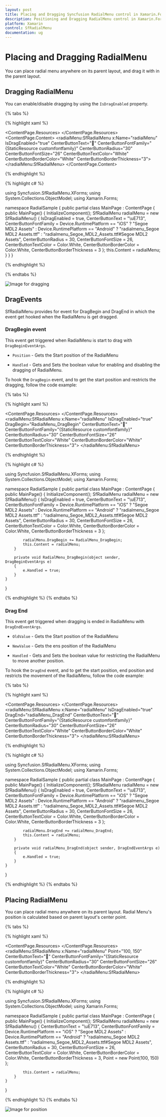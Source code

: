 ```yaml
---
layout: post
title: Placing and Dragging Syncfusion RadialMenu control in Xamarin.Forms
description: Positioning and Dragging RadialMenu control in Xamarin.Forms
platform: Xamarin
control: SfRadialMenu
documentation: ug
---
```


# Placing and Dragging RadialMenu

You can place radial menu anywhere on its parent layout, and drag it with in the parent layout. 

## Dragging RadialMenu

You can enable/disable dragging by using the `IsDragEnabled` property.

{% tabs %}

{% highlight xaml %}

<?xml version="1.0" encoding="utf-8" ?>
<ContentPage xmlns="http://xamarin.com/schemas/2014/forms"
             xmlns:x="http://schemas.microsoft.com/winfx/2009/xaml"
             xmlns:local="clr-namespace:RadialSample"
             xmlns:radialMenu="clr-namespace:Syncfusion.SfRadialMenu.XForms;assembly=Syncfusion.SfRadialMenu.XForms"
             x:Class="RadialSample.MainPage">
    <ContentPage.Resources>
        <ResourceDictionary>
            <OnPlatform x:TypeArguments="x:String" x:Key="customfontfamily" iOS="Segoe MDL2 Assets" Android="radialmenu_Segoe MDL2 Assets.ttf" WinPhone="radialmenu_Segoe_MDL2_Assets.ttf#Segoe MDL2 Assets"  />
        </ResourceDictionary>
    </ContentPage.Resources>
    <ContentPage.Content>
        <radialMenu:SfRadialMenu x:Name="radialMenu" 
                                 IsDragEnabled="true" 
                                 CenterButtonText="&#xe713;"
                                 CenterButtonFontFamily="{StaticResource customfontfamily}" 
                                 CenterButtonRadius="30"
                                 CenterButtonFontSize="26" 
                                 CenterButtonTextColor="White"
                                 CenterButtonBorderColor="White" 
                                 CenterButtonBorderThickness="3">
        </radialMenu:SfRadialMenu>
    </ContentPage.Content>
</ContentPage>

{% endhighlight %}

{% highlight c# %}

using Syncfusion.SfRadialMenu.XForms;
using System.Collections.ObjectModel;
using Xamarin.Forms;

namespace RadialSample
{
    public partial class MainPage : ContentPage
    {
        public MainPage()
        {
            InitializeComponent();
            SfRadialMenu radialMenu = new SfRadialMenu()
            {
                IsDragEnabled = true,
                CenterButtonText = "\uE713",
                CenterButtonFontFamily = Device.RuntimePlatform == "iOS" ? "Segoe MDL2 Assets" : Device.RuntimePlatform == "Android" ? "radialmenu_Segoe MDL2 Assets.ttf" : "radialmenu_Segoe_MDL2_Assets.ttf#Segoe MDL2 Assets",
                CenterButtonRadius = 30,
                CenterButtonFontSize = 26,
                CenterButtonTextColor = Color.White,
                CenterButtonBorderColor = Color.White,
                CenterButtonBorderThickness = 3
            };
            this.Content = radialMenu;
        }
    }
}

{% endhighlight %}

{% endtabs %}

![Image for dragging](images/dragging.png)

## DragEvents

SfRadialMenu provides for event for DragBegin and DragEnd in which the event get hooked when the RadialMenu is get dragged.

### DragBegin event

This event get triggered when RadialMenu is start to drag with `DragBeginEventArgs`.

* `Position` - Gets the Start position of the RadialMenu

* `Handled` - Gets and Sets the boolean value for enabling and disabling the dragging of RadialMenu.

To hook the `DragBegin` event, and to get the start position and restricts the dragging, follow the code example:

{% tabs %}

{% highlight xaml %}

<?xml version="1.0" encoding="utf-8" ?>
<ContentPage xmlns="http://xamarin.com/schemas/2014/forms"
             xmlns:x="http://schemas.microsoft.com/winfx/2009/xaml"
             xmlns:local="clr-namespace:RadialSample"
             xmlns:radialMenu="clr-namespace:Syncfusion.SfRadialMenu.XForms;assembly=Syncfusion.SfRadialMenu.XForms"
             x:Class="RadialSample.MainPage">
    <ContentPage.Resources>
        <ResourceDictionary>
            <OnPlatform x:TypeArguments="x:String" x:Key="customfontfamily" iOS="Segoe MDL2 Assets" Android="radialmenu_Segoe MDL2 Assets.ttf" WinPhone="radialmenu_Segoe_MDL2_Assets.ttf#Segoe MDL2 Assets"  />
        </ResourceDictionary>
    </ContentPage.Resources>
    <radialMenu:SfRadialMenu x:Name="radialMenu" 
                             IsDragEnabled="true" 
                             DragBegin="RadialMenu_DragBegin"
                             CenterButtonText="&#xe713;"
                             CenterButtonFontFamily="{StaticResource customfontfamily}" 
                             CenterButtonRadius="30"
                             CenterButtonFontSize="26" 
                             CenterButtonTextColor="White"
                             CenterButtonBorderColor="White" 
                             CenterButtonBorderThickness="3">
    </radialMenu:SfRadialMenu>
</ContentPage>

{% endhighlight %}

{% highlight c# %}

using Syncfusion.SfRadialMenu.XForms;
using System.Collections.ObjectModel;
using Xamarin.Forms;

namespace RadialSample
{
    public partial class MainPage : ContentPage
    {
        public MainPage()
        {
            InitializeComponent();
            SfRadialMenu radialMenu = new SfRadialMenu()
            {
                IsDragEnabled = true,
                CenterButtonText = "\uE713",
                CenterButtonFontFamily = Device.RuntimePlatform == "iOS" ? "Segoe MDL2 Assets" : Device.RuntimePlatform == "Android" ? "radialmenu_Segoe MDL2 Assets.ttf" : "radialmenu_Segoe_MDL2_Assets.ttf#Segoe MDL2 Assets",
                CenterButtonRadius = 30,
                CenterButtonFontSize = 26,
                CenterButtonTextColor = Color.White,
                CenterButtonBorderColor = Color.White,
                CenterButtonBorderThickness = 3
            };

            radialMenu.DragBegin += RadialMenu_DragBegin;
            this.Content = radialMenu;
        }

        private void RadialMenu_DragBegin(object sender, DragBeginEventArgs e)
        {
            e.Handled = true;
        }
    }
}

{% endhighlight %}
{% endtabs %}

### Drag End

This event get triggered when dragging is ended in RadialMenu with `DragEndEventArgs`.

* `OldValue` - Gets the Start position of the RadialMenu

* `NewValue` - Gets the ens position of the RadialMenu

* `Handled` - Gets and Sets the boolean value for restricting the RadialMenu to move another position.

To hook the `DragEnd` event, and to get the start position, end position and restricts the movement of the RadialMenu, follow the code example:

{% tabs %}

{% highlight xaml %}

<?xml version="1.0" encoding="utf-8" ?>
<ContentPage xmlns="http://xamarin.com/schemas/2014/forms"
             xmlns:x="http://schemas.microsoft.com/winfx/2009/xaml"
             xmlns:local="clr-namespace:RadialSample"
             xmlns:radialMenu="clr-namespace:Syncfusion.SfRadialMenu.XForms;assembly=Syncfusion.SfRadialMenu.XForms"
             x:Class="RadialSample.MainPage">
    <ContentPage.Resources>
        <ResourceDictionary>
            <OnPlatform x:TypeArguments="x:String" x:Key="customfontfamily" iOS="Segoe MDL2 Assets" Android="radialmenu_Segoe MDL2 Assets.ttf" WinPhone="radialmenu_Segoe_MDL2_Assets.ttf#Segoe MDL2 Assets"  />
        </ResourceDictionary>
    </ContentPage.Resources>
    <radialMenu:SfRadialMenu x:Name="radialMenu" 
                             IsDragEnabled="true" 
                             DragEnd="radialMenu_DragEnd"
                             CenterButtonText="&#xe713;"
                             CenterButtonFontFamily="{StaticResource customfontfamily}" 
                             CenterButtonRadius="30"
                             CenterButtonFontSize="26" 
                             CenterButtonTextColor="White"
                             CenterButtonBorderColor="White" 
                             CenterButtonBorderThickness="3">
    </radialMenu:SfRadialMenu>
</ContentPage>

{% endhighlight %}

{% highlight c# %}

using Syncfusion.SfRadialMenu.XForms;
using System.Collections.ObjectModel;
using Xamarin.Forms;

namespace RadialSample
{
    public partial class MainPage : ContentPage
    {
        public MainPage()
        {
            InitializeComponent();
            SfRadialMenu radialMenu = new SfRadialMenu()
            {
                IsDragEnabled = true,
                CenterButtonText = "\uE713",
                CenterButtonFontFamily = Device.RuntimePlatform == "iOS" ? "Segoe MDL2 Assets" : Device.RuntimePlatform == "Android" ? "radialmenu_Segoe MDL2 Assets.ttf" : "radialmenu_Segoe_MDL2_Assets.ttf#Segoe MDL2 Assets",
                CenterButtonRadius = 30,
                CenterButtonFontSize = 26,
                CenterButtonTextColor = Color.White,
                CenterButtonBorderColor = Color.White,
                CenterButtonBorderThickness = 3
            };

            radialMenu.DragEnd += radialMenu_DragEnd;
            this.Content = radialMenu;
        }

        private void radialMenu_DragEnd(object sender, DragEndEventArgs e)
        {
            e.Handled = true;
        }
    }
}

{% endhighlight %}
{% endtabs %}

## Placing RadialMenu

You can place radial menu anywhere on its parent layout. Radial Menu's position is calculated based on parent layout's center point.

{% tabs %}

{% highlight xaml %}

<?xml version="1.0" encoding="utf-8" ?>
<ContentPage xmlns="http://xamarin.com/schemas/2014/forms"
             xmlns:x="http://schemas.microsoft.com/winfx/2009/xaml"
             xmlns:local="clr-namespace:RadialSample"
             xmlns:radialMenu="clr-namespace:Syncfusion.SfRadialMenu.XForms;assembly=Syncfusion.SfRadialMenu.XForms"
             x:Class="RadialSample.MainPage">
    <ContentPage.Resources>
        <ResourceDictionary>
            <OnPlatform x:TypeArguments="x:String" x:Key="customfontfamily" iOS="Segoe MDL2 Assets" Android="radialmenu_Segoe MDL2 Assets.ttf" WinPhone="radialmenu_Segoe_MDL2_Assets.ttf#Segoe MDL2 Assets"  />
        </ResourceDictionary>
    </ContentPage.Resources>
    <radialMenu:SfRadialMenu x:Name="radialMenu" 
                             Point="100, 150"
                             CenterButtonText="&#xe713;"
                             CenterButtonFontFamily="{StaticResource customfontfamily}" 
                             CenterButtonRadius="30"
                             CenterButtonFontSize="26" 
                             CenterButtonTextColor="White"
                             CenterButtonBorderColor="White" 
                             CenterButtonBorderThickness="3">
    </radialMenu:SfRadialMenu>
</ContentPage>

{% endhighlight %}

{% highlight c# %}

using Syncfusion.SfRadialMenu.XForms;
using System.Collections.ObjectModel;
using Xamarin.Forms;

namespace RadialSample
{
    public partial class MainPage : ContentPage
    {
        public MainPage()
        {
            InitializeComponent();
            SfRadialMenu radialMenu = new SfRadialMenu()
            {
                CenterButtonText = "\uE713",
                CenterButtonFontFamily = Device.RuntimePlatform == "iOS" ? "Segoe MDL2 Assets" : Device.RuntimePlatform == "Android" ? "radialmenu_Segoe MDL2 Assets.ttf" : "radialmenu_Segoe_MDL2_Assets.ttf#Segoe MDL2 Assets",
                CenterButtonRadius = 30,
                CenterButtonFontSize = 26,
                CenterButtonTextColor = Color.White,
                CenterButtonBorderColor = Color.White,
                CenterButtonBorderThickness = 3,
                Point = new Point(100, 150)
            };

            this.Content = radialMenu;
        }
    }
}
            
{% endhighlight %}
{% endtabs %}

![Image for position](images/position.png)